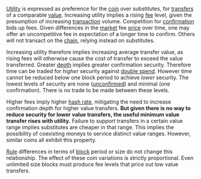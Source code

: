 [Utility](Glossary#utility) is expressed as preference for the [coin](Glossary#coin) over substitutes, for [transfers](Glossary#transfer) of a comparable [value](Glossary#value). Increasing utility implies a rising [fee](Glossary#fee) level, given the presumption of increasing [transaction](Glossary#transaction) volume. Competition for [confirmation](Glossary#confirmation) bids up fees. Given differences in the [market](Glossary#market) fee [price](Glossary#price) over time, one may offer an uncompetitive fee in expectation of a longer time to confirm. Others will not transact on the [chain](Glossary#chain), relying instead on substitutes.

Increasing utility therefore implies increasing average transfer value, as rising fees will otherwise cause the cost of transfer to exceed the value transferred. Greater [depth](Glossary#depth) implies greater confirmation security. Therefore time can be traded for *higher* security against [double spend](Glossary#double-spend). However time cannot be reduced below one block period to achieve *lower* security. The lowest levels of security are none ([unconfirmed](Glossary#unconfirmed)) and minimal (one confirmation). There is no trade to be made between these levels.

Higher fees imply higher [hash rate](Glossary#hash-rate), mitigating the need to increase confirmation depth for higher value transfers. **But given there is no way to reduce security for lower value transfers, the useful minimum value transfer rises with utility.** Failure to support transfers in a certain value range implies substitutes are cheaper in that range. This implies the possibility of coexisting moneys to service distinct value ranges. However, similar coins all exhibit this property.

[Rule](Glossary#rule) differences in terms of [block](Glossary#block) period or size do not change this relationship. The effect of these coin variations is strictly proportional. Even unlimited size blocks must produce fee levels that price out low value transfers.